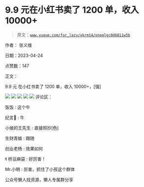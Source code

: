 # 9.9 元在小红书卖了 1200 单，收入 10000+

> 原文：[`www.yuque.com/for_lazy/xkrm14/oneqlgc0d6811w5b`](https://www.yuque.com/for_lazy/xkrm14/oneqlgc0d6811w5b)



作者： 张义维



日期：2023-04-24



点赞数：147

<ne-hole id="ub5217b35" data-lake-id="ub5217b35">

正文：



9.9 元 在小红书卖了 1200 单，收入 10000+，[强]



![](img/bac692dafbcc3340f06095f5e77792f7.png)  <ne-p id="u6b14c5c3" data-lake-id="u6b14c5c3">![](img/066219bd22fdff77bd41288edb818e87.png)  <ne-p id="ub0d01c33" data-lake-id="ub0d01c33">![](img/32574783e1a56de5a3647463e3b2ccef.png)  <ne-p id="ua501d5cf" data-lake-id="ua501d5cf">![](img/4494cc0361a5d49f4d8bae080b25f8f3.png)  <ne-p id="u0c98c49e" data-lake-id="u0c98c49e">![](img/ce6660beba6671f4d23530794179ad66.png)  <ne-hole id="ub1e08f7f" data-lake-id="ub1e08f7f"><ne-p id="ucb9e4844" data-lake-id="ucb9e4844">评论区：



饭饭 : 这个牛



纪言🍃 : 牛



小侯的王先生 : 直接照抄[色]



生财青蛙 : 跟随



创业老杨 : 效果如何



 桥豆麻袋 : 好厉害！



Mr.小明 : 厉害，抓住了小孩这个群体

<ne-hole id="ue8b62373" data-lake-id="ue8b62373">

公众号懒人找资源，懒人专属群分享

</ne-hole></ne-hole></ne-p></ne-p></ne-p></ne-p></ne-p></ne-hole>